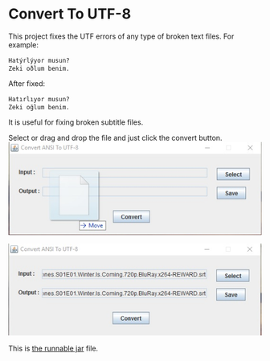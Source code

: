 # Convert To UTF-8
This project fixes the UTF errors of any type of broken text files.
For example:
```
Hatýrlýyor musun?
Zeki oðlum benim.
```
After fixed:
```
Hatırlıyor musun?
Zeki oğlum benim.
```

It is useful for fixing broken subtitle files.

Select or drag and drop the file and just click the convert button.
![alt tag](1.jpg)

![alt tag](2.jpg)

This is [the runnable jar](ConvertToUTF.jar) file. 
